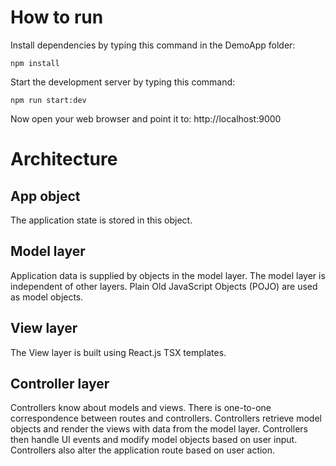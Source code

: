 # How to run

Install dependencies by typing this command in the DemoApp folder:

    npm install

Start the development server by typing this command:

    npm run start:dev

Now open your web browser and point it to: http://localhost:9000

# Architecture

## App object
The application state is stored in this object.

## Model layer
Application data is supplied by objects in the model layer.
The model layer is independent of other layers.
Plain Old JavaScript Objects (POJO) are used as model objects.

## View layer
The View layer is built using React.js TSX templates.

## Controller layer
Controllers know about models and views. There is one-to-one correspondence between routes and controllers.
Controllers retrieve model objects and render the views with data from the model layer.
Controllers then handle UI events and modify model objects based on user input.
Controllers also alter the application route based on user action.

